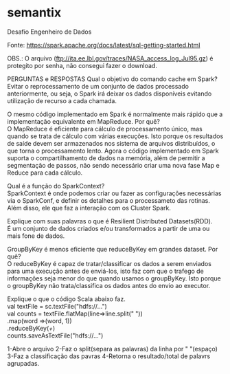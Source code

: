# semantix
Desafio Engenheiro de Dados

Fonte: https://spark.apache.org/docs/latest/sql-getting-started.html

OBS.: O arquivo (ftp://ita.ee.lbl.gov/traces/NASA_access_log_Jul95.gz) é protegito por senha, não consegui fazer o download.

PERGUNTAS e RESPOSTAS
Qual o objetivo do comando cache em Spark?<br>
Evitar o reprocessamento de um conjunto de dados processado anteriormente, ou seja, o Spark irá deixar os dados disponíveis evitando utilização de recurso a cada chamada.

O mesmo código implementado em Spark é normalmente mais rápido que a implementação equivalente em MapReduce. Por quê?<br>
O MapReduce é eficiente para cálculo de processamento único, mas quando se trata de cálculo com várias execuções. Isto porque os resultados de saíde devem ser armazenados nos sistema de arquivos distribuídos, o que torna o processamento lento. Agora o código implementado em Spark suporta o compartilhamento de dados na memória, além de permitir a segmentação de passos, não sendo necessário criar uma nova fase Map e Reduce para cada cálculo.

Qual é a função do SparkContext?<br>
SparkContext é onde podemos criar ou fazer as configurações necessárias via o SparkConf, e definir os detalhes para o processameto das rotinas. Além disso, ele que faz a interação com os Cluster Spark.

Explique com suas palavras o que é Resilient Distributed Datasets(RDD).<br>
É um conjunto de dados criados e/ou transformados a partir de uma ou mais fone de dados.

GroupByKey é menos eficiente que reduceByKey em grandes dataset. Por quê?<br>
O reduceByKey é capaz de tratar/classificar os dados a serem enviados para uma execução antes de enviá-los, isto faz com que o trafego de informações seja menor do que quando usamos o groupByKey. Isto porque o groupByKey não trata/classifica os dados antes do envio ao executor.


Explique o que o código Scala abaixo faz.<br>
val textFile = sc.textFile("hdfs://...")<br>
val counts = textFile.flatMap(line=>line.split(" "))<br>
.map(word =>(word, 1))<br>
.reduceByKey(_+_)<br>
counts.saveAsTextFile("hdfs://...")<br>

1-Abre o arquivo
2-Faz o split(separa as palavras) da linha por " "(espaço)
3-Faz a classificação das pavras
4-Retorna o resultado/total de palavrs agrupadas.

